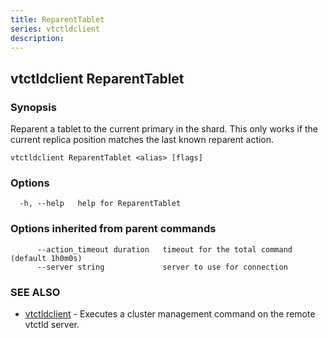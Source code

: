 ```yaml
---
title: ReparentTablet
series: vtctldclient
description:
---
```

## vtctldclient ReparentTablet



### Synopsis

Reparent a tablet to the current primary in the shard. This only works if the current replica position matches the last known reparent action.

```
vtctldclient ReparentTablet <alias> [flags]
```

### Options

```
  -h, --help   help for ReparentTablet
```

### Options inherited from parent commands

```
      --action_timeout duration   timeout for the total command (default 1h0m0s)
      --server string             server to use for connection
```

### SEE ALSO

* [vtctldclient](../)	 - Executes a cluster management command on the remote vtctld server.

